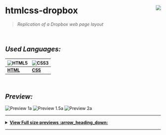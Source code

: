 
# **htmlcss-dropbox**    <img height="25" align="right" src="https://img.shields.io/badge/Made%20with-Markdown-1f425f.svg">

> _Replication of a Dropbox web page layout_


<br/>


## *_Used Languages:_*

| <img align="center" src="https://upload.wikimedia.org/wikipedia/commons/8/82/Devicon-html5-plain.svg" width="36" height="36" alt="HTML5"/> | <img align="center" src="https://upload.wikimedia.org/wikipedia/commons/6/62/CSS3_logo.svg" width="36" height="36" align="center" alt="CSS3" />
|--|--|
| [**HTML**](https://developer.mozilla.org/en-US/docs/Glossary/HTML5) | [**CSS**](https://developer.mozilla.org/en-US/docs/Web/CSS) |

<br />

## *_Preview:_*

![Preview 1a](/preview/preview-dropbox.gif)
![Preview 1.5a](/preview/preview-dropbox2.gif)
![Preview 2a](/preview/thumbnails-dropbox.png)

-------

<details>  
  <summary><strong><ins> View Full size previews :arrow_heading_down: </summary></strong></ins>
  
  <br/>

  <img src="/previews/preview-dropbox.png" alt="preview1" /> 

  <img src="/previews/preview-dropbox2.png" alt="preview2" /> 

  <img src="/previews/preview-dropbox3.png" alt="preview3" /> 

  <img src="/previews/preview-dropbox4.png" alt="preview4" /> 
  
  <img src="/previews/preview-dropbox5.png" alt="preview5" /> 

  <img src="/previews/preview-dropbox6.png" alt="preview6" />   

</details>

--------
